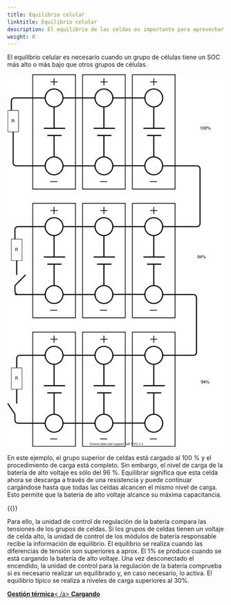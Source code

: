 ```yaml
---
title: Equilibrio celular
linktitle: Equilibrio celular
description: El equilibrio de las celdas es importante para aprovechar al máximo la batería.
weight: 8
---
```

<!-- markdownlint-disable MD033 -->
El equilibrio celular es necesario cuando un grupo de células tiene un SOC más alto o más bajo que otros grupos de células.

<img src="cellbalancing.drawio.svg" class="img-fluid">

En este ejemplo, el grupo superior de celdas está cargado al 100 % y el procedimiento de carga está completo.
Sin embargo, el nivel de carga de la batería de alto voltaje es sólo del 96 %. Equilibrar significa que esta celda ahora se descarga a través de una resistencia y puede continuar cargándose hasta que todas las celdas alcancen el mismo nivel de carga. Esto permite que la batería de alto voltaje alcance su máxima capacitancia.

{{<evkxdisplayaddarticle />}}

Para ello, la unidad de control de regulación de la batería compara las tensiones de los grupos de celdas. Si los grupos de celdas tienen un voltaje de celda alto, la unidad de control de los módulos de batería responsable recibe la información de equilibrio. El equilibrio se realiza cuando las diferencias de tensión son superiores a aprox. El 1% se produce cuando se está cargando la batería de alto voltaje. Una vez desconectado el encendido, la unidad de control para la regulación de la batería comprueba si es necesario realizar un equilibrado y, en caso necesario, lo activa. El equilibrio típico se realiza a niveles de carga superiores al 30%.

<div class="mt-3 mb-3">
     <a href="../thermalmanagement/" class="text-decoration-none text-black"><strong><i class="bi-arrow-left"></i> Gestión térmica</strong>< /a>
     <a href="../charging/" class="text-decoration-none text-black float-end"><strong>Cargando <i class="bi-arrow-right"></i></strong ></a>
</div>